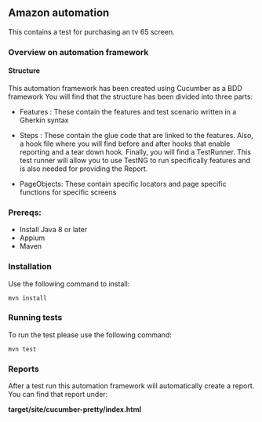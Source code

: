 ## Amazon automation

This contains a test for purchasing an tv 65 screen.

### Overview on automation framework

#### Structure
This automation framework has been created using Cucumber as a BDD framework
You will find that the structure has been divided into three parts:

* Features : These contain the features and test scenario written in a Gherkin syntax

* Steps : These contain the glue code that are linked to the features. Also, a hook file where you will find before and after hooks that           enable reporting and a tear down hook. Finally, you will find a TestRunner. This test runner will allow you to use TestNG to             run specifically features and is also needed for providing the Report.

* PageObjects: These contain specific locators and page specific functions for specific screens


### Prereqs:

- Install Java 8 or later
- Appium 
- Maven

### Installation

Use the following command to install:

```
mvn install
```

### Running tests

To run the test please use the following command:

```
mvn test
```

### Reports
After a test run this automation framework will automatically create a report.
You can find that report under:

**target/site/cucumber-pretty/index.html**


